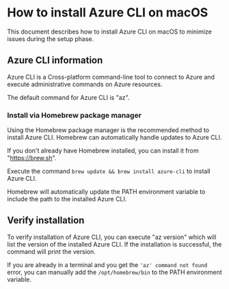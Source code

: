 # How to install Azure CLI on macOS

This document describes how to install Azure CLI on macOS to minimize issues during the setup phase.

## Azure CLI information

Azure CLI is a Cross-platform command-line tool to connect to Azure and execute administrative commands on Azure resources. 

The default command for Azure CLI is "az".

### Install via Homebrew package manager

Using the Homebrew package manager is the recommended method to install Azure CLI. Homebrew can automatically handle updates to Azure CLI.

If you don't already have Homebrew installed, you can install it from "https://brew.sh".

Execute the command `brew update && brew install azure-cli` to install Azure CLI. 

Homebrew will automatically update the PATH environment variable to include the path to the installed Azure CLI.

## Verify installation

To verify installation of Azure CLI, you can execute "az version" which will list the version of the installed Azure CLI. If the installation is successful, the command will print the version.

If you are already in a terminal and you get the `'az' command not found` error, you can manually add the `/opt/homebrew/bin` to the PATH environment variable.